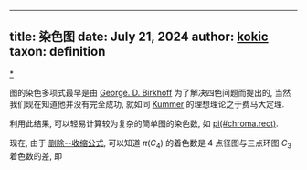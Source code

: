 
---
title: 染色图
date: July 21, 2024
author: [kokic](/kokic.md)
taxon: definition
---

[*](/typst/chroma.typ#:shared)

图的染色多项式最早是由 [George. D. Birkhoff](/person/george-david-birkhoff) 为了解决四色问题而提出的, 当然我们现在知道他并没有完全成功, 就如同 [Kummer](/person/ernst-kummer) 的理想理论之于费马大定理. 

[](/data-structure/deletion-contraction.md#:embed)

利用此结果, 可以轻易计算较为复杂的简单图的染色数, 如 [pi(#chroma.rect)](inline-math-0pt-2pt). 

现在, 由于 [删除--收缩公式](/data-structure/deletion-contraction), 可以知道 $\pi(C_4)$ 的着色数是 $4$ 点径图与三点环图 $C_3$ 着色数的差, 即

[](/data-structure/chromatic-0001.typ#:block)
